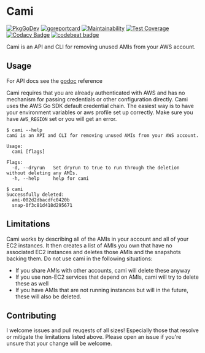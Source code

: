 # Cami

[![PkgGoDev](https://pkg.go.dev/badge/github.com/lingrino/cami/cami)](https://pkg.go.dev/github.com/lingrino/cami/cami)
[![goreportcard](https://goreportcard.com/badge/github.com/lingrino/cami)](https://goreportcard.com/report/github.com/lingrino/cami)
[![Maintainability](https://api.codeclimate.com/v1/badges/9dfa18d69da6065c9e5c/maintainability)](https://codeclimate.com/github/lingrino/cami/maintainability)
[![Test Coverage](https://api.codeclimate.com/v1/badges/9dfa18d69da6065c9e5c/test_coverage)](https://codeclimate.com/github/lingrino/cami/test_coverage)
[![Codacy Badge](https://api.codacy.com/project/badge/Grade/1e6ded484d4c4df0936f6607c562b6cb)](https://www.codacy.com/manual/lingrino/cami)
[![codebeat badge](https://codebeat.co/badges/ecb6965d-5dc7-492b-95a0-a007a4ad71e5)](https://codebeat.co/projects/github-com-lingrino-cami-main)

Cami is an API and CLI for removing unused AMIs from your AWS account.

## Usage

For API docs see the [godoc] reference

Cami requires that you are already authenticated with AWS and has no mechanism for passing credentials or other configuration directly. Cami uses the AWS Go SDK default credential chain. The easiest way is to have your environment variables or aws profile set up correctly. Make sure you have `AWS_REGION` set or you will get an error.

```shell
$ cami --help
cami is an API and CLI for removing unused AMIs from your AWS account.

Usage:
  cami [flags]

Flags:
  -d, --dryrun   Set dryrun to true to run through the deletion without deleting any AMIs.
  -h, --help     help for cami
```

```shell
$ cami
Successfully deleted:
  ami-002d2dbacdfc0420b
  snap-0f3c81d418d295671
```

## Limitations

Cami works by describing all of the AMIs in your account and all of your EC2 instances. It then creates a list of AMIs you own that have no associated EC2 instances and deletes those AMIs and the snapshots backing them. Do not use cami in the following situations:

- If you share AMIs with other accounts, cami will delete these anyway
- If you use non-EC2 services that depend on AMIs, cami will try to delete these as well
- If you have AMIs that are not running instances but will in the future, these will also be deleted.

## Contributing

I welcome issues and pull reuqests of all sizes! Especially those that resolve or mitigate the limitations listed above. Please open an issue if you're unsure that your change will be welcome.

[godoc]: https://pkg.go.dev/github.com/lingrino/cami/cami
